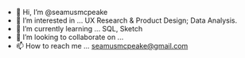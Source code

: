 - 👋 Hi, I’m @seamusmcpeake
- 👀 I’m interested in ... UX Research & Product Design; Data Analysis.
- 🌱 I’m currently learning ... SQL, Sketch
- 💞️ I’m looking to collaborate on ...
- 📫 How to reach me ... seamusmcpeake@gmail.com

<!---
seamusmcpeake/seamusmcpeake is a ✨ special ✨ repository because its `README.md` (this file) appears on your GitHub profile.
You can click the Preview link to take a look at your changes.
--->
